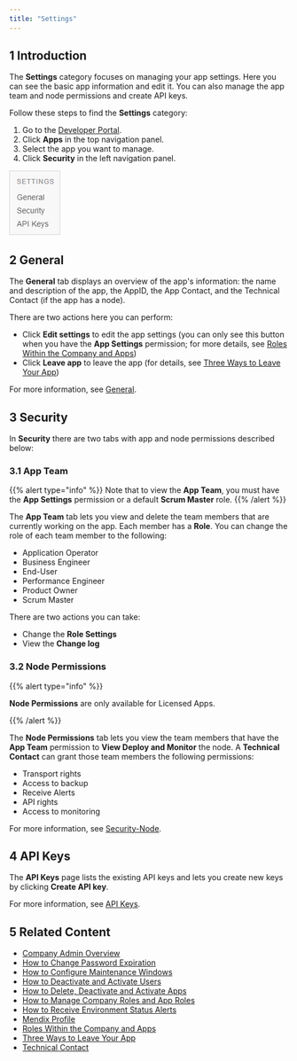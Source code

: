```yaml
---
title: "Settings"
---
```


## 1 Introduction

The **Settings** category focuses on managing your app settings. Here you can see the basic app information and edit it. You can also manage the app team and node permissions and create API keys.

Follow these steps to find the **Settings** category:

1.  Go to the [Developer Portal](http://home.mendix.com).
2.  Click **Apps** in the top navigation panel.
4.  Select the app you want to manage.
5.  Click **Security** in the left navigation panel.

  ![](attachments/settings.png)

## 2 General

The **General** tab displays an overview of the app's information: the name and description of the app, the AppID, the App Contact, and the Technical Contact (if the app has a node).

There are two actions here you can perform:

* Click **Edit settings** to edit the app settings (you can only see this button when you have the **App Settings** permission; for more details, see [Roles Within the Company and Apps](/developerportal/general/roles))
* Click **Leave app** to leave the app (for details, see [Three Ways to Leave Your App](/developerportal/general/leave-app))

For more information, see [General](/developerportal/settings/general-settings).

## 3 Security

In **Security** there are two tabs with app and node permissions described below:

### 3.1 App Team

{{% alert type="info" %}}
Note that to view the **App Team**, you must have the **App Settings** permission or a default **Scrum Master** role.
{{% /alert %}}

The **App Team** tab lets you view and delete the team members that are currently working on the app. Each member has a **Role**. You can change the role of each team member to the following:

* Application Operator
* Business Engineer
* End-User
* Performance Engineer
* Product Owner
* Scrum Master

There are two actions you can take:

*   Change the **Role Settings**
*   View the **Change log**

### 3.2 Node Permissions

{{% alert type="info" %}}

**Node Permissions** are only available for Licensed Apps.

{{% /alert %}}

The **Node Permissions** tab lets you view the team members that have the **App Team** permission to **View Deploy and Monitor** the node. A **Technical Contact** can grant those team members the following permissions:

* Transport rights
* Access to backup
* Receive Alerts
* API rights
* Access to monitoring

For more information, see [Security-Node](/developerportal/settings/node-permissions).

## 4 API Keys
 
The **API Keys** page lists the existing API keys and lets you create new keys by clicking **Create API key**.

For more information, see [API Keys](/developerportal/settings/api-key).

## 5 Related Content

* [Company Admin Overview](/developerportal/general/companyadmin)
* [How to Change Password Expiration](../howto/password-expiration)
* [How to Configure Maintenance Windows](../howto/maintenance-windows)
* [How to Deactivate and Activate Users](../howto/deactivate-users)
* [How to Delete, Deactivate and Activate Apps](../howto/delete-apps)
* [How to Manage Company Roles and App Roles](../howto/change-roles)
* [How to Receive Environment Status Alerts](../howto/receive-alerts)
* [Mendix Profile](../general/mendix-profile)
* [Roles Within the Company and Apps](../general/roles)
* [Three Ways to Leave Your App](..l/general/leave-app)
* [Technical Contact](../general/technical-contact)

